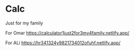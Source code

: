 # Calc
Just for my family

   For Omar    https://calculator1just2for3my4family.netlify.app/

   
   For ALi    https://hr341324y9821734012ofuhf.netlify.app/
